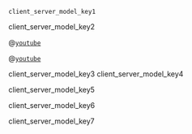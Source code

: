 ```ngMeta
client_server_model_key1
```

client_server_model_key2


@[`youtube`](L5BlpPU_muY)

@[`youtube`](XhSWx4ktFPQ)

client_server_model_key3
client_server_model_key4


client_server_model_key5


client_server_model_key6


client_server_model_key7
